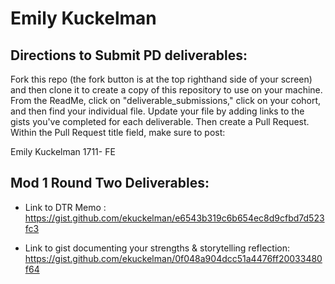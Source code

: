 # Emily Kuckelman

## Directions to Submit PD deliverables:
Fork this repo (the fork button is at the top righthand side of your screen) and then clone it to create a copy of this repository to use on your machine. From the ReadMe, click on "deliverable_submissions," click on your cohort, and then find your individual file. Update your file by adding links to the gists you've completed for each deliverable. Then create a Pull Request. Within the Pull Request title field, make sure to post:

Emily Kuckelman 1711- FE

## Mod 1 Round Two Deliverables:
* Link to DTR Memo : https://gist.github.com/ekuckelman/e6543b319c6b654ec8d9cfbd7d523fc3

* Link to gist documenting your strengths & storytelling reflection: https://gist.github.com/ekuckelman/0f048a904dcc51a4476ff20033480f64